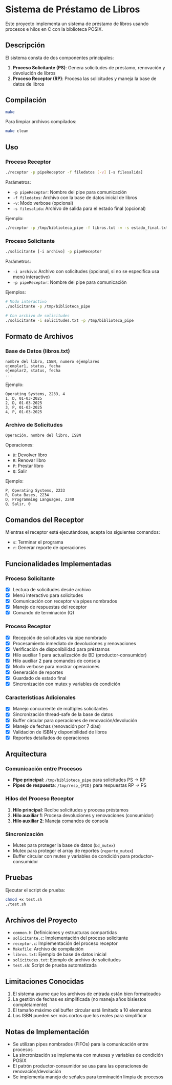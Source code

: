 # Sistema de Préstamo de Libros

Este proyecto implementa un sistema de préstamo de libros usando procesos e hilos en C con la biblioteca POSIX.

## Descripción

El sistema consta de dos componentes principales:

1. **Proceso Solicitante (PS)**: Genera solicitudes de préstamo, renovación y devolución de libros
2. **Proceso Receptor (RP)**: Procesa las solicitudes y maneja la base de datos de libros

## Compilación

```bash
make
```

Para limpiar archivos compilados:
```bash
make clean
```

## Uso

### Proceso Receptor

```bash
./receptor -p pipeReceptor -f filedatos [-v] [-s filesalida]
```

Parámetros:
- `-p pipeReceptor`: Nombre del pipe para comunicación
- `-f filedatos`: Archivo con la base de datos inicial de libros
- `-v`: Modo verbose (opcional)
- `-s filesalida`: Archivo de salida para el estado final (opcional)

Ejemplo:
```bash
./receptor -p /tmp/biblioteca_pipe -f libros.txt -v -s estado_final.txt
```

### Proceso Solicitante

```bash
./solicitante [-i archivo] -p pipeReceptor
```

Parámetros:
- `-i archivo`: Archivo con solicitudes (opcional, si no se especifica usa menú interactivo)
- `-p pipeReceptor`: Nombre del pipe para comunicación

Ejemplos:
```bash
# Modo interactivo
./solicitante -p /tmp/biblioteca_pipe

# Con archivo de solicitudes
./solicitante -i solicitudes.txt -p /tmp/biblioteca_pipe
```

## Formato de Archivos

### Base de Datos (libros.txt)

```
nombre del libro, ISBN, numero ejemplares
ejemplar1, status, fecha
ejemplar2, status, fecha
...
```

Ejemplo:
```
Operating Systems, 2233, 4
1, D, 01-03-2025
2, D, 01-03-2025
3, P, 01-03-2025
4, P, 01-03-2025
```

### Archivo de Solicitudes

```
Operación, nombre del libro, ISBN
```

Operaciones:
- `D`: Devolver libro
- `R`: Renovar libro
- `P`: Prestar libro
- `Q`: Salir

Ejemplo:
```
P, Operating Systems, 2233
R, Data Bases, 2234
D, Programming Languages, 2240
Q, Salir, 0
```

## Comandos del Receptor

Mientras el receptor está ejecutándose, acepta los siguientes comandos:

- `s`: Terminar el programa
- `r`: Generar reporte de operaciones

## Funcionalidades Implementadas

### Proceso Solicitante
- [x] Lectura de solicitudes desde archivo
- [x] Menú interactivo para solicitudes
- [x] Comunicación con receptor via pipes nombrados
- [x] Manejo de respuestas del receptor
- [x] Comando de terminación (Q)

### Proceso Receptor
- [x] Recepción de solicitudes via pipe nombrado
- [x] Procesamiento inmediato de devoluciones y renovaciones
- [x] Verificación de disponibilidad para préstamos
- [x] Hilo auxiliar 1 para actualización de BD (productor-consumidor)
- [x] Hilo auxiliar 2 para comandos de consola
- [x] Modo verbose para mostrar operaciones
- [x] Generación de reportes
- [x] Guardado de estado final
- [x] Sincronización con mutex y variables de condición

### Características Adicionales
- [x] Manejo concurrente de múltiples solicitantes
- [x] Sincronización thread-safe de la base de datos
- [x] Buffer circular para operaciones de renovación/devolución
- [x] Manejo de fechas (renovación por 7 días)
- [x] Validación de ISBN y disponibilidad de libros
- [x] Reportes detallados de operaciones

## Arquitectura

### Comunicación entre Procesos
- **Pipe principal**: `/tmp/biblioteca_pipe` para solicitudes PS → RP
- **Pipes de respuesta**: `/tmp/resp_{PID}` para respuestas RP → PS

### Hilos del Proceso Receptor
1. **Hilo principal**: Recibe solicitudes y procesa préstamos
2. **Hilo auxiliar 1**: Procesa devoluciones y renovaciones (consumidor)
3. **Hilo auxiliar 2**: Maneja comandos de consola

### Sincronización
- Mutex para proteger la base de datos (`bd_mutex`)
- Mutex para proteger el array de reportes (`reporte_mutex`)
- Buffer circular con mutex y variables de condición para productor-consumidor

## Pruebas

Ejecutar el script de prueba:
```bash
chmod +x test.sh
./test.sh
```

## Archivos del Proyecto

- `common.h`: Definiciones y estructuras compartidas
- `solicitante.c`: Implementación del proceso solicitante
- `receptor.c`: Implementación del proceso receptor
- `Makefile`: Archivo de compilación
- `libros.txt`: Ejemplo de base de datos inicial
- `solicitudes.txt`: Ejemplo de archivo de solicitudes
- `test.sh`: Script de prueba automatizada

## Limitaciones Conocidas

1. El sistema asume que los archivos de entrada están bien formateados
2. La gestión de fechas es simplificada (no maneja años bisiestos completamente)
3. El tamaño máximo del buffer circular está limitado a 10 elementos
4. Los ISBN pueden ser más cortos que los reales para simplificar

## Notas de Implementación

- Se utilizan pipes nombrados (FIFOs) para la comunicación entre procesos
- La sincronización se implementa con mutexes y variables de condición POSIX
- El patrón productor-consumidor se usa para las operaciones de renovación/devolución
- Se implementa manejo de señales para terminación limpia de procesos
